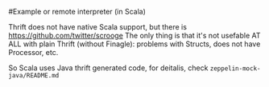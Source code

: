 #Example or remote interpreter (in Scala)


Thrift does not have native Scala support, but there is https://github.com/twitter/scrooge
The only thing is that it's not usefable AT ALL with plain Thrift (without Finagle): problems with Structs, does not have Processor, etc.

So Scala uses Java thrift generated code, for deitalis, check ```zeppelin-mock-java/README.md```



